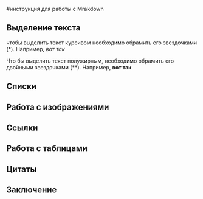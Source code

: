 #инструкция для работы с Mrakdown

## Выделение текста

чтобы выделить текст курсивом необходимо обрамить его звездочками (*). Например, *вот так*

Что бы выделить текст полужирным, необходимо обрамить его двойными звездочками (**). Например, **вот так**
## Списки

## Работа с изображениями

## Ссылки

## Работа с таблицами

## Цитаты

## Заключение